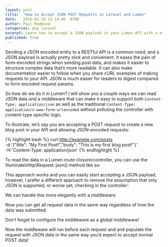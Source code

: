 ```yaml
---
layout: post
title:  "How to Accept JSON POST Requests in Laravel and Lumen"
date:   2016-02-16 12:14:46 -0700
author: Paul Redmond
categories: php laravel
excerpt: Learn how to accept a JSON payload in your Lumen API with a middleware
published: true
---
```

Sending a JSON encoded entity to a RESTful API is a common need, and a JSON payload is actually pretty slick and convenient. It eases the pain of form-encoded strings when sending post data, and makes it easier to structure complex data that’s more readable. It can also make documentation easier to follow when you share cURL examples of making requests to your API. JSON is much easier for readers to digest compared to form encoded request params.

So how do we do it in Lumen? I will show you a couple ways we can read JSON data and a middleware that can make it easy to support both `Content-Type: application/json` as well as the traditional `Content-Type: application/x-www-form-urlencoded` without polluting the controller with content-type specific logic.

To illustrate, let’s say you are accepting a POST request to create a new blog post in your API and allowing JSON-encoded requests:

{% highlight bash %}
curl http://example.com/posts \
  -d '{"title": "My First Post!","body": "This is my first blog post!"}' \
  -H 'Content-Type: application/json'
{% endhighlight %}

To read the data in a Lumen route closure/controller, you can use the Illuminate\Http\Request::json() method like so:

<script src="https://gist.github.com/paulredmond/2e4cb372adfb5f28997f.js"></script>

This approach works and you can easily start accepting a JSON payload, however, I prefer a different approach to remove the assumption that only JSON is supported, or worse yet, checking in the controller:

<script src="https://gist.github.com/paulredmond/e37ca72bf32c0dc365a8.js"></script>

We can handle this more elegantly with a middleware:

<script src="https://gist.github.com/paulredmond/cd42c0d044dbdd5263cf.js"></script>

Now you can get all request data in the same way regardless of how the data was submitted:

<script src="https://gist.github.com/paulredmond/65669420bff6649a77a5.js"></script>

Don’t forget to configure the middleware as a global middleware!

<script src="https://gist.github.com/paulredmond/64f967901ecc3e8a778f.js"></script>

Now the middleware will run before each request and and populate the request with JSON data in the same way you’d expect to accept normal POST data!
